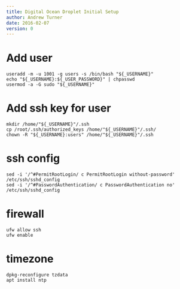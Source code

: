 ```yaml
---
title: Digital Ocean Droplet Initial Setup
author: Andrew Turner
date: 2016-02-07
version: 0
---
```


# Add user

    useradd -m -u 1001 -g users -s /bin/bash "${_USERNAME}"
    echo "${_USERNAME}:${_USER_PASSWORD}" | chpasswd
    usermod -a -G sudo "${_USERNAME}"

# Add ssh key for user

    mkdir /home/"${_USERNAME}"/.ssh
    cp /root/.ssh/authorized_keys /home/"${_USERNAME}"/.ssh/
    chown -R "${_USERNAME}:users" /home/"${_USERNAME}"/.ssh

# ssh config

    sed -i '/^#PermitRootLogin/ c PermitRootLogin without-password' /etc/ssh/sshd_config
    sed -i '/^#PasswordAuthentication/ c PasswordAuthentication no' /etc/ssh/sshd_config

# firewall

    ufw allow ssh
    ufw enable

# timezone

    dpkg-reconfigure tzdata
    apt install ntp

